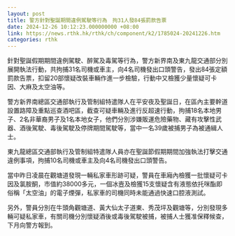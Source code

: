 ```yaml
---
layout: post
title: 警方針對聖誕期間違例駕駛等行為　拘31人發84張罰款告票
date: 2024-12-26 10:12:23.000000000 +08:00
link: https://news.rthk.hk/rthk/ch/component/k2/1785024-20241226.htm
categories: rthk
---
```


針對聖誕假期期間違例駕駛、醉駕及毒駕等行為，警方新界南及東九龍交通部分別展開執法行動，共拘捕31名司機或車主，向4名司機發出口頭警告，發出84張定額罰款告票，扣留20部懷疑改裝車輛作進一步檢驗，行動中又檢獲少量懷疑可卡因、大麻及太空油等。

警方新界南總區交通部執行及管制組特遣隊人在平安夜及聖誕日，在區內主要幹道設置路障及重點巡查酒吧區，截查可疑車輛及進行反超速行動，拘捕18名本地男子、2名非華裔男子及1名本地女子，他們分別涉嫌販運危險藥物、藏有攻擊性武器、酒後駕駛、毒後駕駛及停牌期間駕駛等，當中一名39歲被捕男子為被通緝人士。

東九龍總區交通部執行及管制組特遣隊人員亦在聖誕節假期期間加強執法打擊交通違例事項，拘捕10名司機或車主及向4名司機發出口頭警告。

當中昨日凌晨在觀塘道發現一輛私家車形跡可疑，警員在車廂內檢獲一批懷疑可卡因及氯胺酮，市值約38000多元，一個冰壼及檢獲15支懷疑含有液態依托咪酯即俗稱「太空油」的電子煙彈，私家車的司機同時未能通過快速口腔液測試。

另外，警員分別在牛頭角觀塘道、黃大仙太子道東、秀茂坪及觀塘等，分別發現多輛可疑私家車，有關司機分別懷疑酒後或毒後駕駛被捕，被捕人士獲准保釋候查，下月向警方報到。
